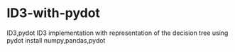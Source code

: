 # ID3-with-pydot
ID3,pydot
ID3 implementation with representation of the decision tree using pydot
install numpy,pandas,pydot
